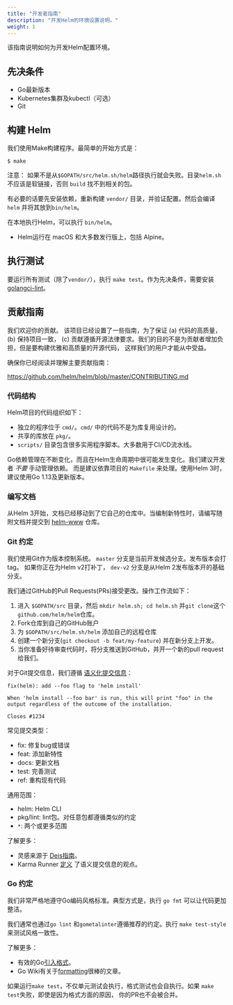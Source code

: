 ```yaml
---
title: "开发者指南"
description: "开发Helm的环境设置说明。"
weight: 1
---
```


该指南说明如何为开发Helm配置环境。

## 先决条件

- Go最新版本
- Kubernetes集群及kubectl（可选）
- Git

## 构建 Helm

我们使用Make构建程序。最简单的开始方式是：

```console
$ make
```

注意： 如果不是从`$GOPATH/src/helm.sh/helm`路径执行就会失败。目录`helm.sh`不应该是软链接，否则
`build` 找不到相关的包。

有必要的话要先安装依赖，重新构建 `vendor/` 目录，并验证配置。然后会编译 `helm` 并将其放到`bin/helm`。

在本地执行Helm，可以执行 `bin/helm`。

- Helm运行在 macOS 和大多数发行版上，包括 Alpine。

## 执行测试

要运行所有测试（除了`vendor/`），执行 `make test`。作为先决条件，需要安装
[golangci-lint](https://golangci-lint.run)。

## 贡献指南

我们欢迎你的贡献。 该项目已经设置了一些指南，为了保证 (a) 代码的高质量，(b) 保持项目一致，
(c) 贡献遵循开源法律要求。我们的目的不是为贡献者增加负担，但是要构建优雅和高质量的开源代码，
这样我们的用户才能从中受益。

确保你已经阅读并理解主要贡献指南：

https://github.com/helm/helm/blob/master/CONTRIBUTING.md

### 代码结构

Helm项目的代码组织如下：

- 独立的程序位于 `cmd/`。`cmd/` 中的代码不是为库复用设计的。
- 共享的库放在 `pkg/`。
- `scripts/` 目录包含很多实用程序脚本。大多数用于CI/CD流水线。

Go依赖管理在不断变化，而且在Helm生命周期中很可能发生变化。我们建议开发者 _不要_ 手动管理依赖。
而是建议依靠项目的 `Makefile` 来处理。使用Helm 3时，建议使用Go 1.13及更新版本。

### 编写文档

从Helm 3开始，文档已经移动到了它自己的仓库中。当编制新特性时，请编写随附文档并提交到
[helm-www](https://github.com/helm/helm-www) 仓库。

### Git 约定

我们使用Git作为版本控制系统。 `master` 分支是当前开发候选分支。发布版本会打tag。 如果你正在为Helm v2打补丁，
 `dev-v2` 分支是从Helm 2发布版本开的基础分支。

我们通过GitHub的Pull Requests(PRs)接受更改。操作工作流如下：

1. 进入 `$GOPATH/src` 目录，然后 `mkdir helm.sh; cd helm.sh` 并`git clone`这个
  `github.com/helm/helm`仓库。
2. Fork仓库到自己的GitHub账户
3. 为 `$GOPATH/src/helm.sh/helm` 添加自己的远程仓库
4. 创建一个新分支(`git checkout -b feat/my-feature`) 并在新分支上开发。
5. 当你准备好待审查代码时，将分支推送到GitHub，并开一个新的pull request 给我们。

对于Git提交信息，我们遵循
[语义化提交信息](https://karma-runner.github.io/0.13/dev/git-commit-msg.html)：

```shell
fix(helm): add --foo flag to 'helm install'

When 'helm install --foo bar' is run, this will print "foo" in the
output regardless of the outcome of the installation.

Closes #1234
```

常见提交类型：

- fix: 修复bug或错误
- feat: 添加新特性
- docs: 更新文档
- test: 完善测试
- ref: 重构现有代码

通用范围：

- helm: Helm CLI
- pkg/lint: lint包。对任意包都遵循类似的约定
- `*`: 两个或更多范围

了解更多：

- 灵感来源于 [Deis指南](https://github.com/deis/workflow/blob/master/src/contributing/submitting-a-pull-request.md)。
- Karma Runner
  [定义](https://karma-runner.github.io/0.13/dev/git-commit-msg.html) 了语义提交信息的观点。

### Go 约定

我们非常严格地遵守Go编码风格标准。典型方式是，执行 `go fmt` 可以让代码更加整洁。

我们通常也通过`go lint` 和`gometalinter`遵循推荐的约定。执行 `make test-style` 来测试风格一致性。

了解更多：

- 有效的Go[引入格式](https://golang.org/doc/effective_go.html#formatting)。
- Go Wiki有关于[formatting](https://github.com/golang/go/wiki/CodeReviewComments)很棒的文章。

如果运行`make test`，不仅单元测试会执行，格式测试也会自执行。如果 `make test`失败，即使是因为格式方面的原因，
你的PR也不会被合并。
